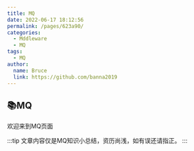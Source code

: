 ```yaml
---
title: MQ
date: 2022-06-17 18:12:56
permalink: /pages/623a90/
categories:
  - Mddleware
  - MQ
tags:
  - MQ
author:
  name: Bruce
  link: https://github.com/banna2019
---
```


## 📚MQ
欢迎来到MQ页面

:::tip
文章内容仅是MQ知识小总结，资历尚浅，如有误还请指正。
:::